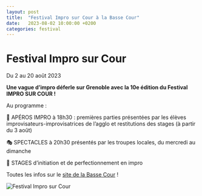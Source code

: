 ```yaml
---
layout: post
title:  "Festival Impro sur Cour à la Basse Cour"
date:   2023-08-02 10:00:00 +0200
categories: festival
---
```



# Festival Impro sur Cour

Du 2 au 20 août 2023

**Une vague d’impro déferle sur Grenoble avec la 10e édition du Festival IMPRO SUR COUR !**

Au programme :

🍻  APÉROS IMPRO à 18h30 : premières parties présentées par les élèves improvisateurs-improvisatrices de l’agglo et restitutions des stages (à partir du 3 août)

🎭 SPECTACLES à 20h30 présentés par les troupes locales, du mercredi au dimanche

🐣 STAGES d’initiation et de perfectionnement en impro

Toutes les infos sur le <a href='https://www.labassecour.net/evenement/impro-sur-cour/' target="_blank">site de la Basse Cour</a> !

<img src="{{ 'assets/posts/impro-sur-cour.jpg' | relative_url }}" alt="Festival Impro sur Cour">
